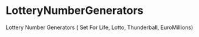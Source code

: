 # LotteryNumberGenerators
Lottery Number Generators ( Set For Life, Lotto, Thunderball, EuroMillions)
